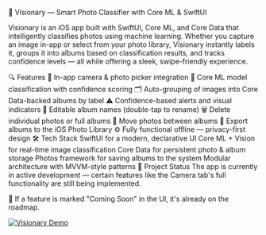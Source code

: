 📱 Visionary — Smart Photo Classifier with Core ML & SwiftUI

Visionary is an iOS app built with SwiftUI, Core ML, and Core Data that intelligently classifies photos using machine learning. Whether you capture an image in-app or select from your photo library, Visionary instantly labels it, groups it into albums based on classification results, and tracks confidence levels — all while offering a sleek, swipe-friendly experience.

🔍 Features
📸 In-app camera & photo picker integration
🧠 Core ML model classification with confidence scoring
🗂️ Auto-grouping of images into Core Data-backed albums by label
⚠️ Confidence-based alerts and visual indicators
🧾 Editable album names (double-tap to rename)
🗑️ Delete individual photos or full albums
🔄 Move photos between albums
💾 Export albums to the iOS Photo Library
⚙️ Fully functional offline — privacy-first design
🛠 Tech Stack
SwiftUI for a modern, declarative UI
Core ML + Vision for real-time image classification
Core Data for persistent photo & album storage
Photos framework for saving albums to the system
Modular architecture with MVVM-style patterns
📂 Project Status
The app is currently in active development — certain features like the Camera tab's full functionality are still being implemented.

🔧 If a feature is marked "Coming Soon" in the UI, it's already on the roadmap.

[![Visionary Demo](https://img.youtube.com/vi/jnqxCveq3Oo?si=htNka2lhVFyzFGev/0.jpg)](https://youtube.com/shorts/jnqxCveq3Oo?si=htNka2lhVFyzFGev)
